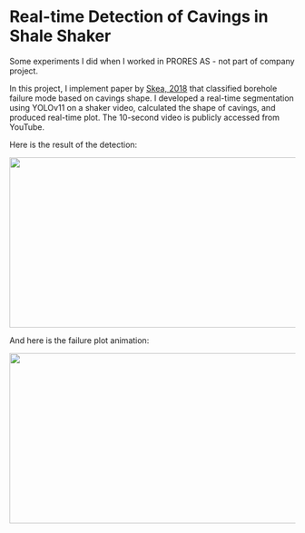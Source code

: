 # Real-time Detection of Cavings in Shale Shaker

Some experiments I did when I worked in PRORES AS - not part of company project.

In this project, I implement paper by [Skea, 2018](https://www.sciencedirect.com/science/article/pii/S1674775517304006?via%3Dihub) that classified borehole failure mode based on cavings shape. I developed a real-time segmentation using YOLOv11 on a shaker video, calculated the shape of cavings, and produced real-time plot. The 10-second video is publicly accessed from YouTube. 

Here is the result of the detection:

[<img src="https://img.youtube.com/vi/<VIDEO_ID>/hqdefault.jpg" width="600" height="300"
/>](https://github.com/user-attachments/assets/cd2e20c7-5cd1-444d-b68d-111841b4abf5)

And here is the failure plot animation:

[<img src="https://img.youtube.com/vi/<VIDEO_ID>/hqdefault.jpg" width="600" height="300"
/>](https://github.com/user-attachments/assets/c6b9e7cd-dcdc-4b8e-b474-713985478907)
